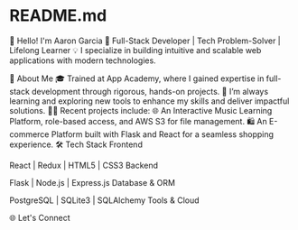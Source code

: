 # README.md

👋 Hello! I'm Aaron Garcia
🔧 Full-Stack Developer | Tech Problem-Solver | Lifelong Learner
💡 I specialize in building intuitive and scalable web applications with modern technologies.

🚀 About Me
🎓 Trained at App Academy, where I gained expertise in full-stack development through rigorous, hands-on projects.
🌱 I’m always learning and exploring new tools to enhance my skills and deliver impactful solutions.
🧑‍💻 Recent projects include:
🌐 An Interactive Music Learning Platform, role-based access, and AWS S3 for file management.
🛍️ An E-commerce Platform built with Flask and React for a seamless shopping experience.
🛠️ Tech Stack
Frontend

React | Redux | HTML5 | CSS3
Backend

Flask | Node.js | Express.js
Database & ORM

PostgreSQL | SQLite3 | SQLAlchemy
Tools & Cloud

🌐 Let's Connect

